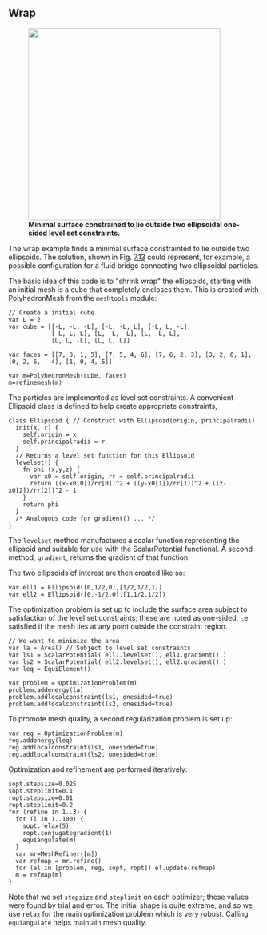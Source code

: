 ## Wrap

<figure id="fig:Wrap">
<div class="centering">
<img src="../Figures/ExamplesChapter/wrap/wrap.png" style="width:4in" />
</div>
<figcaption><strong><span id="fig:Wrap" label="fig:Wrap"></span>Minimal
surface constrained to lie outside two ellipsoidal one-sided level set
constraints.</strong></figcaption>
</figure>

The wrap example finds a minimal surface constrainted to lie outside two
ellipsoids. The solution, shown in Fig.
[7.13](#fig:Wrap) could
represent, for example, a possible configuration for a fluid bridge
connecting two ellipsoidal particles.

The basic idea of this code is to "shrink wrap" the ellipsoids, starting
with an initial mesh is a cube that completely encloses them. This is
created with PolyhedronMesh from the `meshtools` module:

    // Create a initial cube
    var L = 2
    var cube = [[-L, -L, -L], [-L, -L, L], [-L, L, -L],
                [-L, L, L], [L, -L, -L], [L, -L, L],
                [L, L, -L], [L, L, L]]

    var faces = [[7, 3, 1, 5], [7, 5, 4, 6], [7, 6, 2, 3], [3, 2, 0, 1], [0, 2, 6,   4], [1, 0, 4, 5]]

    var m=PolyhedronMesh(cube, faces)
    m=refinemesh(m)

The particles are implemented as level set constraints. A convenient
Ellipsoid class is defined to help create appropriate constraints,

    class Ellipsoid { // Construct with Ellipsoid(origin, principalradii)
      init(x, r) { 
        self.origin = x
        self.principalradii = r
      }
      // Returns a level set function for this Ellipsoid
      levelset() {
        fn phi (x,y,z) {
          var x0 = self.origin, rr = self.principalradii
          return ((x-x0[0])/rr[0])^2 + ((y-x0[1])/rr[1])^2 + ((z-x0[2])/rr[2])^2 - 1     
        }
        return phi
      }
      /* Analogous code for gradient() ... */
    }

The `levelset` method manufactures a scalar function representing the
ellipsoid and suitable for use with the ScalarPotential functional. A
second method, `gradient`, returns the gradient of that function.

The two ellipsoids of interest are then created like so:

    var ell1 = Ellipsoid([0,1/2,0],[1/2,1/2,1])
    var ell2 = Ellipsoid([0,-1/2,0],[1,1/2,1/2])

The optimization problem is set up to include the surface area subject
to satisfaction of the level set constraints; these are noted as
one-sided, i.e. satisfied if the mesh lies at any point outside the
constraint region.

    // We want to minimize the area
    var la = Area() // Subject to level set constraints
    var ls1 = ScalarPotential( ell1.levelset(), ell1.gradient() )
    var ls2 = ScalarPotential( ell2.levelset(), ell2.gradient() )
    var leq = EquiElement()

    var problem = OptimizationProblem(m)
    problem.addenergy(la)
    problem.addlocalconstraint(ls1, onesided=true)
    problem.addlocalconstraint(ls2, onesided=true) 

To promote mesh quality, a second regularization problem is set up:

    var reg = OptimizationProblem(m)
    reg.addenergy(leq)
    reg.addlocalconstraint(ls1, onesided=true)
    reg.addlocalconstraint(ls2, onesided=true)

Optimization and refinement are performed iteratively:

    sopt.stepsize=0.025
    sopt.steplimit=0.1
    ropt.stepsize=0.01
    ropt.steplimit=0.2
    for (refine in 1..3) {
      for (i in 1..100) {
        sopt.relax(5)
        ropt.conjugategradient(1)
        equiangulate(m)
      }
      var mr=MeshRefiner([m])
      var refmap = mr.refine()
      for (el in [problem, reg, sopt, ropt]) el.update(refmap)
      m = refmap[m]
    }

Note that we set `stepsize` and `steplimit` on each optimizer; these
values were found by trial and error. The initial shape is quite
extreme, and so we use `relax` for the main optimization problem which
is very robust. Calling `equiangulate` helps maintain mesh quality.